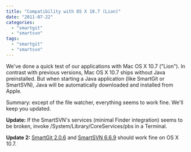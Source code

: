 ```yaml
---
title: "Compatibility with OS X 10.7 (Lion)"
date: "2011-07-22"
categories: 
  - "smartgit"
  - "smartsvn"
tags: 
  - "smartgit"
  - "smartsvn"
---
```


We've done a quick test of our applications with Mac OS X 10.7 ("Lion"). In contrast with previous versions, Mac OS X 10.7 ships without Java preinstalled. But when starting a Java application (like SmartGit or SmartSVN), Java will be automatically downloaded and installed from Apple.

Summary: except of the file watcher, everything seems to work fine. We'll keep you updated.

**Update:** If the SmartSVN's services (minimal Finder integration) seems to be broken, invoke /System/Library/CoreServices/pbs in a Terminal.

**Update 2:** [SmartGit 2.0.6](http://www.syntevo.com/smartgit/download.html) and [SmartSVN 6.6.9](http://www.syntevo.com/smartsvn/download.html) should work fine on OS X 10.7.
